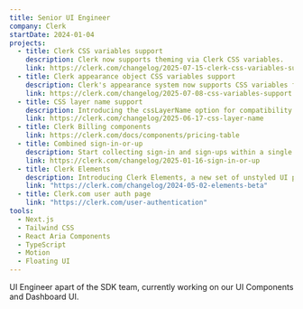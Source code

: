 ```yaml
---
title: Senior UI Engineer
company: Clerk
startDate: 2024-01-04
projects:
  - title: Clerk CSS variables support
    description: Clerk now supports theming via Clerk CSS variables.
    link: https://clerk.com/changelog/2025-07-15-clerk-css-variables-support
  - title: Clerk appearance object CSS variables support
    description: Clerk's appearance system now supports CSS variables for seamless design system integration and dynamic theming.
    link: https://clerk.com/changelog/2025-07-08-css-variables-support
  - title: CSS layer name support
    description: Introducing the cssLayerName option for compatibility with Tailwind CSS v4, allowing Clerk styles to be wrapped in a dedicated CSS cascade layer.
    link: https://clerk.com/changelog/2025-06-17-css-layer-name
  - title: Clerk Billing components
    link: https://clerk.com/docs/components/pricing-table
  - title: Combined sign-in-or-up
    description: Start collecting sign-in and sign-ups within a single flow.
    link: https://clerk.com/changelog/2025-01-16-sign-in-or-up
  - title: Clerk Elements
    description: Introducing Clerk Elements, a new set of unstyled UI primitives that make it easy to build completely custom user interfaces on top of Clerk's API.
    link: "https://clerk.com/changelog/2024-05-02-elements-beta"
  - title: Clerk.com user auth page
    link: "https://clerk.com/user-authentication"
tools:
  - Next.js
  - Tailwind CSS
  - React Aria Components
  - TypeScript
  - Motion
  - Floating UI
---
```


UI Engineer apart of the SDK team, currently working on our UI Components and Dashboard UI.
